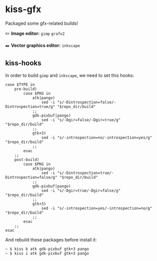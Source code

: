 # kiss-gfx

Packaged some gfx-related builds!

:pencil2: **Image editor:**
`gimp` `grafx2`

:black_nib: **Vector graphics editor:**
`inkscape`

## kiss-hooks

In order to build `gimp` and `inkscape`, we need to set this hooks:

```
case $TYPE in
    pre-build)
        case $PKG in
            atk|pango)
                sed -i "s/-Dintrospection=false/-Dintrospection=true/g" "$repo_dir/build"
            ;;
            gdk-pixbuf|pango)
                sed -i "s/-Dgir=false/-Dgir=true/g"                     "$repo_dir/build"
            ;;
            gtk+3)
                sed -i "s/-introspection=no/-introspection=yes/g"       "$repo_dir/build"
            ;;
        esac
    ;;
    post-build)
        case $PKG in
            atk|pango)
                sed -i "s/-Dintrospection=true/-Dintrospection=false/g" "$repo_dir/build"
            ;;
            gdk-pixbuf|pango)
                sed -i "s/-Dgir=true/-Dgir=false/g"                     "$repo_dir/build"
            ;;
            gtk+3)
                sed -i "s/-introspection=yes/-introspection=no/g"       "$repo_dir/build"
            ;;
        esac
    ;;
esac
```

And rebuild these packages before install it:

```
~ $ kiss b atk gdk-pixbuf gtk+3 pango
~ $ kiss i atk gdk-pixbuf gtk+3 pango
```
